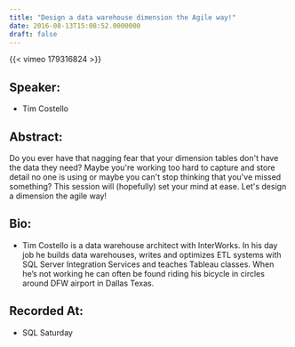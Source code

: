 ```yaml
---
title: "Design a data warehouse dimension the Agile way!"
date: 2016-08-13T15:08:52.0000000
draft: false
---
```


{{< vimeo 179316824 >}}

## Speaker:

 - Tim Costello

## Abstract:

<p>Do you ever have that nagging fear that your dimension tables don't have the data they need?  Maybe you're working too hard to capture and store detail no one is using or maybe you can't stop thinking that you've missed something?  This session will (hopefully) set your mind at ease.  Let's design a dimension the agile way!</p>

## Bio:

 - <p>Tim Costello is a data warehouse architect with InterWorks. In his day job he builds data warehouses, writes and optimizes ETL systems with SQL Server Integration Services and teaches Tableau classes. When he’s not working he can often be found riding his bicycle in circles around DFW airport in Dallas Texas.</p>

## Recorded At:

 - SQL Saturday

